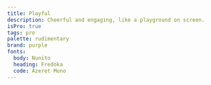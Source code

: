 ```yaml
---
title: Playful
description: Cheerful and engaging, like a playground on screen.
isPro: true
tags: pro
palette: rudimentary
brand: purple
fonts:
  body: Nunito
  heading: Fredoka
  code: Azeret Mono
---
```

